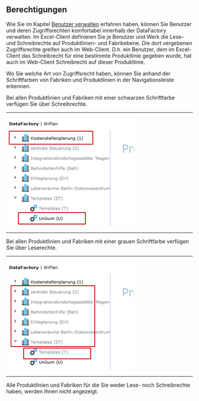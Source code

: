 ## Berechtigungen

Wie Sie im Kapitel [Benutzer verwalten](der-excel-client/werk/benutzer-verwalten.md) erfahren haben, können Sie Benutzer und deren Zugriffsrechten komfortabel innerhalb der DataFactory verwalten. Im Excel-Client definieren Sie je Benutzer und Werk die Lese- und Schreibrechte auf  Produktlinien- und Fabrikebene. Die dort vergebenen Zugriffsrechte greifen auch im Web-Client. D.h. ein Benutzer, dem im Excel-Client das Schreibrecht für eine bestimmte Produktlinie gegeben wurde, hat auch im Web-Client Schreibrecht auf dieser Produktlinie.

Wo Sie welche Art von Zugriffsrecht haben, können Sie anhand der Schriftfarben von Fabriken und Produktlinien in der Navigationsleiste erkennen.

Bei allen Produktlinien und Fabriken mit einer schwarzen Schriftfarbe verfügen Sie über Schreibrechte.

---
![](/assets/w5.png)

---

Bei allen Produktlinien und Fabriken mit einer grauen Schriftfarbe verfügen Sie über Leserechte.

---
![](/assets/w6.png)

---

Alle Produktlinien und Fabriken für die Sie weder Lese- noch Schreibrechte haben, werden Ihnen nicht angezeigt.

